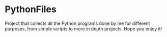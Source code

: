 # PythonFiles
Project that collects all the Python programs done by me for different purposes, from simple scripts to more in depth projects. Hope you enjoy it!
